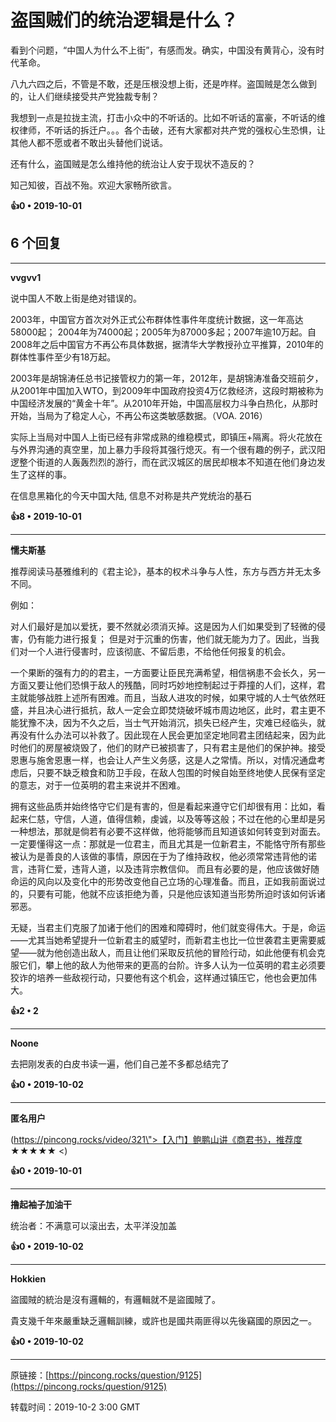 # 盗国贼们的统治逻辑是什么？ 

看到个问题，“中国人为什么不上街”，有感而发。确实，中国没有黄背心，没有时代革命。

八九六四之后，不管是不敢，还是压根没想上街，还是咋样。盗国贼是怎么做到的，让人们继续接受共产党独裁专制？

我想到一点是拉拢主流，打击小众中的不听话的。比如不听话的富豪，不听话的维权律师，不听话的拆迁户。。。各个击破，还有大家都对共产党的强权心生恐惧，让其他人都不愿或者不敢出头替他们说话。

还有什么，盗国贼是怎么维持他的统治让人安于现状不造反的？

知己知彼，百战不殆。欢迎大家畅所欲言。 

**👍0 • 2019-10-01**

## 6 个回复

---
**vvgvv1**

说中国人不敢上街是绝对错误的。

2003年，中国官方首次对外正式公布群体性事件年度统计数据，这一年高达58000起； 2004年为74000起；2005年为87000多起；2007年逾10万起。自2008年之后中国官方不再公布具体数据，据清华大学教授孙立平推算，2010年的群体性事件至少有18万起。

2003年是胡锦涛任总书记接管权力的第一年，2012年，是胡锦涛准备交班前夕，从2001年中国加入WTO，到2009年中国政府投资4万亿救经济，这段时期被称为中国经济发展的“黄金十年”。从2010年开始，中国高层权力斗争白热化，从那时开始，当局为了稳定人心，不再公布这类敏感数据。（VOA. 2016）

实际上当局对中国人上街已经有非常成熟的维稳模式，即镇压+隔离。将火花放在与外界沟通的真空里，加上暴力手段将其强行熄灭。有一个很有趣的例子，武汉阳逻整个街道的人轰轰烈烈的游行，而在武汉城区的居民却根本不知道在他们身边发生了这样的事。

在信息黑箱化的今天中国大陆, 信息不对称是共产党统治的基石 

**👍8 • 2019-10-01**

---
**懦夫斯基**

推荐阅读马基雅维利的《君主论》，基本的权术斗争与人性，东方与西方并无太多不同。

例如：

对人们最好是加以爱抚，要不然就必须消灭掉。这是因为人们如果受到了轻微的侵害，仍有能力进行报复； 但是对于沉重的伤害，他们就无能为力了。因此，当我们对一个人进行侵害时，应该彻底、不留后患，不给他任何报复的机会。

一个果断的强有力的的君主，一方面要让臣民充满希望，相信祸患不会长久，另一方面又要让他们恐惧于敌人的残酷，同时巧妙地控制起过于莽撞的人们，这样，君主就能够战胜上述所有困难。而且，当敌人进攻的时候，如果守城的人士气依然旺盛，并且决心进行抵抗，敌人一定会立即焚烧破坏城市周边地区，此时，君主更不能犹豫不决，因为不久之后，当士气开始消沉，损失已经产生，灾难已经临头，就再没有什么办法可以补救了。因此现在人民会更加坚定地同君主团结起来，因为此时他们的房屋被烧毁了，他们的财产已被损害了，只有君主是他们的保护神。接受恩惠与施舍恩惠一样，也会让人产生义务感，这是人之常情。所以，对情况通盘考虑后，只要不缺乏粮食和防卫手段，在敌人包围的时候自始至终地使人民保有坚定的意志，对于一位英明的君主来说并不困难。

拥有这些品质并始终恪守它们是有害的，但是看起来遵守它们却很有用：比如，看起来仁慈，守信，人道，值得信赖，虔诚，以及等等这般；不过在他的心里却是另一种想法，那就是倘若有必要不这样做，他将能够而且知道该如何转变到对面去。一定要懂得这一点：那就是一位君主，而且尤其是一位新君主，不能恪守所有那些被认为是善良的人该做的事情，原因在于为了维持政权，他必须常常违背他的诺言，违背仁爱，违背人道，以及违背宗教信仰。 而且有必要的是，他应该做好随命运的风向以及变化中的形势改变他自己立场的心理准备。而且，正如我前面说过的，只要有可能，他就不应该拒绝为善，只是他应该知道当形势所迫时该如何诉诸邪恶。

无疑，当君主们克服了加诸于他们的困难和障碍时，他们就变得伟大。于是，命运——尤其当她希望提升一位新君主的威望时，而新君主也比一位世袭君主更需要威望——就为他创造出敌人，而且让他们采取反抗他的冒险行动，如此他便有机会克服它们，攀上他的敌人为他带来的更高的台阶。许多人认为一位英明的君主必须要狡诈的培养一些敌视行动，只要他有这个机会，这样通过镇压它，他也会更加伟大。 

**👍2 • 2**

---
**Noone**

去把刚发表的白皮书读一遍，他们自己差不多都总结完了 

**👍0 • 2019-10-02**

---
**匿名用户**

(https://pincong.rocks/video/321\">【入门】鲍鹏山讲《商君书》，推荐度 ★★★★★ <) 

**👍0 • 2019-10-01**

---
**撸起袖子加油干**

统治者：不满意可以滚出去，太平洋没加盖 

**👍0 • 2019-10-02**

---
**Hokkien**

盜國賊的統治是沒有邏輯的，有邏輯就不是盜國賊了。

貴支幾千年來嚴重缺乏邏輯訓練，或許也是國共兩匪得以先後竊國的原因之一。 

**👍0 • 2019-10-02**

---
原链接：[https://pincong.rocks/question/9125](https://pincong.rocks/question/9125)

转载时间：2019-10-2 3:00 GMT